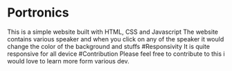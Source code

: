 # Portronics
This is a simple website built with HTML, CSS and Javascript
The website contains various speaker and when you click on any of the speaker it would change the color of the background and stuffs
#Responsivity 
It is quite responsive for all device
#Contribution
Please feel free to contribute to this i would love to learn more form various dev.
